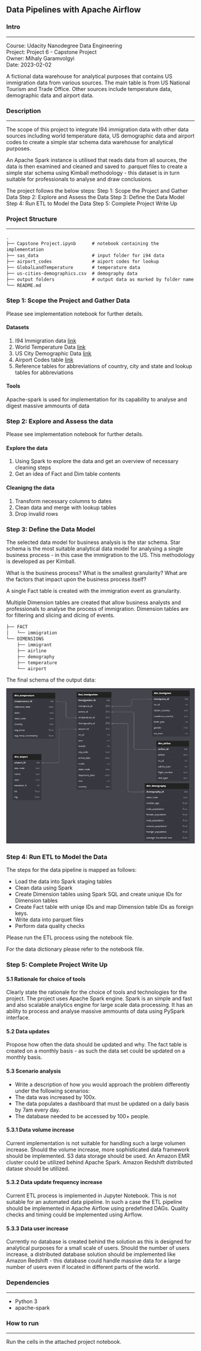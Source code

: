 ## Data Pipelines with Apache Airflow

### Intro
---
Course: Udacity Nanodegree Data Engineering <br>
Project: Project 6 - Capstone Project <br>
Owner: Mihaly Garamvolgyi <br>
Date: 2023-02-02 <br>

A fictional data warehouse for analytical purposes that contains US immigration data from various sources. The main table is from US National Tourism and Trade Office. Other sources include temperature data, demographic data and airport data.

### Description
---
The scope of this project to integrate I94 immigration data with other data sources including world temperature data, US demographic data and airport codes to create a simple star schema data warehouse for analytical purposes.

An Apache Spark instance is utilised that reads data from all sources, the data is then examined and cleaned and saved to .parquet files to create a simple star schema using Kimball methodology - this dataset is in turn suitable for professionals to analyse and draw conclusions.

The project follows the below steps:
Step 1: Scope the Project and Gather Data
Step 2: Explore and Assess the Data
Step 3: Define the Data Model
Step 4: Run ETL to Model the Data
Step 5: Complete Project Write Up

### Project Structure
---

```
.
├── Capstone Project.ipynb      # notebook containing the implementation
├── sas_data                    # input folder for i94 data
├── airport_codes               # aiport codes for lookup
├── GlobalLandTemperature       # temperature data
├── us-cities-demographics.csv  # demography data
├── output folders              # output data as marked by folder name
└── README.md
```

### Step 1: Scope the Project and Gather Data

Please see implementation notebook for further details.

#### Datasets

1. I94 Immigration data [link](https://www.trade.gov/national-travel-and-tourism-office)
2. World Temperature Data [link](https://www.kaggle.com/datasets/berkeleyearth/climate-change-earth-surface-temperature-data)
3. US City Demographic Data [link](https://public.opendatasoft.com/explore/dataset/us-cities-demographics/export/)
4. Airport Codes table [link](https://datahub.io/core/airport-codes#data)
5. Reference tables for abbreviations of country, city and state and lookup tables for abbreviations

#### Tools
Apache-spark is used for implementation for its capability to analyse and digest massive ammounts of data

### Step 2: Explore and Assess the data

Please see implementation notebook for further details.

#### Explore the data

1. Using Spark to explore the data and get an overview of necessary cleaning steps
2. Get an idea of Fact and Dim table contents

#### Cleanigng the data

1. Transform necessary columns to dates
2. Clean data and merge with lookup tables
3. Drop invalid rows


### Step 3: Define the Data Model

The selected data model for business analysis is the star schema. Star schema is the most suitable analytical data model for analysing a single business process - in this case the immigration to the US. This methodology is developed as per Kimball.

What is the business process? What is the smallest granularity? What are the factors that impact upon the business process itself?

A single Fact table is created with the immigration event as granularity.

Multiple Dimension tables are created that allow business analysts and professionals to analyse the process of immigration. Dimension tables are for filtering and slicing and dicing of events.

```
├── FACT
│   └── immigration
└── DIMENSIONS
    ├── immigrant
    ├── airline
    ├── demography
    ├── temperature
    └── airport

```
The final schema of the output data:

![alt text](data_model.png "Data Model")


### Step 4: Run ETL to Model the Data

The steps for the data pipeline is mapped as follows:

* Load the data into Spark staging tables
* Clean data using Spark
* Create Dimension tables using Spark SQL and create unique IDs for Dimension tables
* Create Fact table with uniqe IDs and map Dimension table IDs as foreign keys.
* Write data into parquet files
* Perform data quality checks

Please run the ETL process using the notebook file.

For the data dictionary please refer to the notebook file.

### Step 5: Complete Project Write Up

#### 5.1 Rationale for choice of tools
Clearly state the rationale for the choice of tools and technologies for the project.
The project uses Apache Spark engine. Spark is an simple and fast and also scalable analytics engine for large scale data processing.  It has an ability to process and analyse massive ammounts of data using PySpark interface.


#### 5.2 Data updates
Propose how often the data should be updated and why.
The fact table is created on a monthly basis - as such the data set could be updated on a monthly basis. 

#### 5.3 Scenario analysis
* Write a description of how you would approach the problem differently under the following scenarios:
 * The data was increased by 100x.
 * The data populates a dashboard that must be updated on a daily basis by 7am every day.
 * The database needed to be accessed by 100+ people.

#### 5.3.1 Data volume increase
Current implementation is not suitable for handling such a large volumen increase. Should the volume increase, more sophisticated data framework should be implemented. S3 data storage should be used. An Amazon EMR cluster could be utilized  behind Apache Spark. Amazon Redshift distributed datase should be utilized.

#### 5.3.2 Data update frequency increase
Current ETL process is implemented in Jupyter Notebook. This is not suitable for an automated data pipeline. In such a case the ETL pipeline should be implemented in Apache Airflow using predefined DAGs. Quality checks and timing could be implemented using Airflow.

#### 5.3.3 Data user increase
Currently no database is created behind the solution as this is designed for analytical purposes for a small scale of users. Should the number of users increase, a distributed database solution should be implemented like Amazon Redshift - this database could handle massive data for a large number of users even if located in different parts of the world.


### Dependencies
---
- Python 3
- apache-spark

### How to run
---
Run the cells in the attached project notebook. 